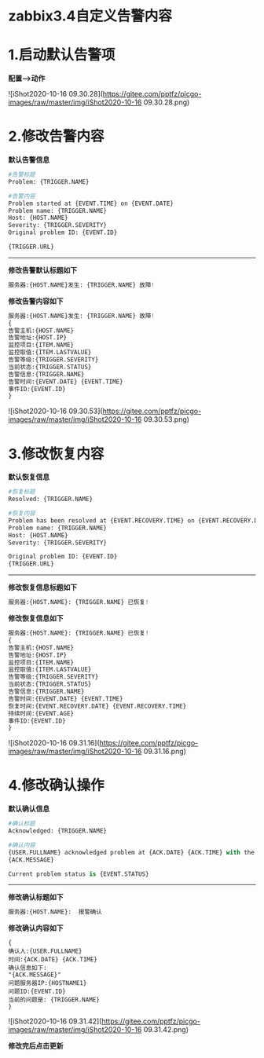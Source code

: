# zabbix3.4自定义告警内容

# 1.启动默认告警项

**配置-->动作**

![iShot2020-10-16 09.30.28](https://gitee.com/pptfz/picgo-images/raw/master/img/iShot2020-10-16 09.30.28.png)



# 2.修改告警内容

**默认告警信息**

```python
#告警标题
Problem: {TRIGGER.NAME}

#告警内容
Problem started at {EVENT.TIME} on {EVENT.DATE}
Problem name: {TRIGGER.NAME}
Host: {HOST.NAME}
Severity: {TRIGGER.SEVERITY}
Original problem ID: {EVENT.ID}

{TRIGGER.URL}
```

---

**修改告警默认标题如下**

```python
服务器:{HOST.NAME}发生: {TRIGGER.NAME} 故障!
```



**修改告警内容如下**

```python
服务器:{HOST.NAME}发生: {TRIGGER.NAME} 故障!
{
告警主机:{HOST.NAME}
告警地址:{HOST.IP}
监控项目:{ITEM.NAME}
监控取值:{ITEM.LASTVALUE}
告警等级:{TRIGGER.SEVERITY}
当前状态:{TRIGGER.STATUS}
告警信息:{TRIGGER.NAME}
告警时间:{EVENT.DATE} {EVENT.TIME}
事件ID:{EVENT.ID}
}
```

![iShot2020-10-16 09.30.53](https://gitee.com/pptfz/picgo-images/raw/master/img/iShot2020-10-16 09.30.53.png)



# 3.修改恢复内容

**默认恢复信息**

```python
#恢复标题
Resolved: {TRIGGER.NAME}

#恢复内容
Problem has been resolved at {EVENT.RECOVERY.TIME} on {EVENT.RECOVERY.DATE}
Problem name: {TRIGGER.NAME}
Host: {HOST.NAME}
Severity: {TRIGGER.SEVERITY}

Original problem ID: {EVENT.ID}
{TRIGGER.URL}
```

---

**修改恢复信息标题如下**

```python
服务器:{HOST.NAME}: {TRIGGER.NAME} 已恢复!
```



**修改恢复信息如下**

```python
服务器:{HOST.NAME}: {TRIGGER.NAME} 已恢复!
{
告警主机:{HOST.NAME}
告警地址:{HOST.IP}
监控项目:{ITEM.NAME}
监控取值:{ITEM.LASTVALUE}
告警等级:{TRIGGER.SEVERITY}
当前状态:{TRIGGER.STATUS}
告警信息:{TRIGGER.NAME}
告警时间:{EVENT.DATE} {EVENT.TIME}
恢复时间:{EVENT.RECOVERY.DATE} {EVENT.RECOVERY.TIME}
持续时间:{EVENT.AGE}
事件ID:{EVENT.ID}
}
```

![iShot2020-10-16 09.31.16](https://gitee.com/pptfz/picgo-images/raw/master/img/iShot2020-10-16 09.31.16.png)



# 4.修改确认操作

**默认确认信息**

```python
#确认标题
Acknowledged: {TRIGGER.NAME}

#确认内容
{USER.FULLNAME} acknowledged problem at {ACK.DATE} {ACK.TIME} with the following message:
{ACK.MESSAGE}

Current problem status is {EVENT.STATUS}
```

---

**修改确认标题如下**

```python
服务器:{HOST.NAME}:  报警确认
```

**修改确认内容如下**

```shell
{
确认人:{USER.FULLNAME} 
时间:{ACK.DATE} {ACK.TIME} 
确认信息如下:
"{ACK.MESSAGE}"
问题服务器IP:{HOSTNAME1}
问题ID:{EVENT.ID}
当前的问题是: {TRIGGER.NAME}
}
```

![iShot2020-10-16 09.31.42](https://gitee.com/pptfz/picgo-images/raw/master/img/iShot2020-10-16 09.31.42.png)



**修改完后点击更新**